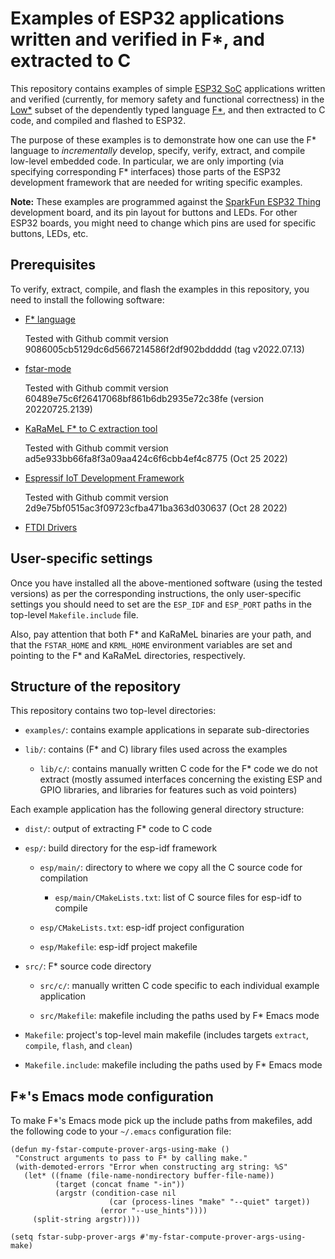 # Examples of ESP32 applications written and verified in F\*, and extracted to C

This repository contains examples of simple [ESP32
SoC](https://www.espressif.com/en/products/socs/esp32) applications
written and verified (currently, for memory safety and functional
correctness) in the [Low*](http://dx.doi.org/10.1145/3110261) subset
of the dependently typed language [F\*](http://fstar-lang.org), and
then extracted to C code, and compiled and flashed to ESP32.

The purpose of these examples is to demonstrate how one can use the
F\* language to *incrementally* develop, specify, verify, extract, and
compile low-level embedded code. In particular, we are only importing
(via specifying corresponding F\* interfaces) those parts of the ESP32
development framework that are needed for writing specific examples.

**Note:** These examples are programmed against the [SparkFun ESP32
Thing](https://www.sparkfun.com/products/13907) development board, and
its pin layout for buttons and LEDs. For other ESP32 boards, you might
need to change which pins are used for specific buttons, LEDs, etc.

## Prerequisites

To verify, extract, compile, and flash the examples in this
repository, you need to install the following software:

* [F\* language](https://github.com/FStarLang/FStar)

  Tested with Github commit version 9086005cb5129dc6d5667214586f2df902bddddd (tag v2022.07.13)

* [fstar-mode](https://github.com/FStarLang/fstar-mode.el)

  Tested with Github commit version 60489e75c6f26417068bf861b6db2935e72c38fe (version 20220725.2139)

* [KaRaMeL F\* to C extraction tool](https://github.com/FStarLang/karamel)

  Tested with Github commit version ad5e933bb66fa8f3a09aa424c6f6cbb4ef4c8775 (Oct 25 2022)

* [Espressif IoT Development Framework](https://github.com/espressif/esp-idf)

  Tested with Github commit version 2d9e75bf0515ac3f09723cfba471ba363d030637 (Oct 28 2022)

* [FTDI Drivers](https://learn.sparkfun.com/tutorials/how-to-install-ftdi-drivers)

## User-specific settings

Once you have installed all the above-mentioned software (using the
tested versions) as per the corresponding instructions, the only
user-specific settings you should need to set are the `ESP_IDF` and
`ESP_PORT` paths in the top-level `Makefile.include` file.

Also, pay attention that both F\* and KaRaMeL binaries are your path,
and that the `FSTAR_HOME` and `KRML_HOME` environment variables are
set and pointing to the F\* and KaRaMeL directories, respectively.

## Structure of the repository

This repository contains two top-level directories:

* `examples/`: contains example applications in separate sub-directories

* `lib/`: contains (F\* and C) library files used across the examples

  * `lib/c/`: contains manually written C code for the F\* code we do
    not extract (mostly assumed interfaces concerning the existing ESP
    and GPIO libraries, and libraries for features such as void pointers)

Each example application has the following general directory structure:

* `dist/`: output of extracting F\* code to C code

* `esp/`: build directory for the esp-idf framework

  * `esp/main/`: directory to where we copy all the C source code for
    compilation

    * `esp/main/CMakeLists.txt`: list of C source files for esp-idf to
      compile

  * `esp/CMakeLists.txt`: esp-idf project configuration

  * `esp/Makefile`: esp-idf project makefile

* `src/`: F\* source code directory

  * `src/c/`: manually written C code specific to each individual
    example application

  * `src/Makefile`: makefile including the paths used by F\* Emacs mode

* `Makefile`: project's top-level main makefile (includes targets
  `extract`, `compile`, `flash`, and `clean`)

* `Makefile.include`: makefile including the paths used by F\* Emacs mode

## F\*'s Emacs mode configuration

To make F\*'s Emacs mode pick up the include paths from makefiles, add the
following code to your `~/.emacs` configuration file: 

```
(defun my-fstar-compute-prover-args-using-make ()
 "Construct arguments to pass to F* by calling make."
 (with-demoted-errors "Error when constructing arg string: %S"
   (let* ((fname (file-name-nondirectory buffer-file-name))
          (target (concat fname "-in"))
          (argstr (condition-case nil
                      (car (process-lines "make" "--quiet" target))
                    (error "--use_hints"))))
     (split-string argstr))))

(setq fstar-subp-prover-args #'my-fstar-compute-prover-args-using-make)
```
